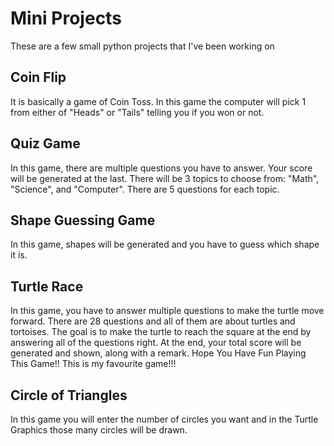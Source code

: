 # Mini Projects

These are a few small python projects that I've been working on

## Coin Flip

It is basically a game of Coin Toss. In this game the computer will pick 1 from either of "Heads" or "Tails" telling you if you won or not.

## Quiz Game

In this game, there are multiple questions you have to answer. Your score will be generated at the last. There will be 3 topics to choose from: "Math", "Science", and "Computer". There are 5 questions for each topic.

## Shape Guessing Game

In this game, shapes will be generated and you have to guess which shape it is.

## Turtle Race

In this game, you have to answer multiple questions to make the turtle move forward. There are 28 questions and all of them are about turtles and tortoises. The goal is to make the turtle to reach the square at the end by answering all of the questions right. At the end, your total score will be generated and shown, along with a remark. Hope You Have Fun Playing This Game!! This is my favourite game!!!

## Circle of Triangles

In this game you will enter the number of circles you want and in the Turtle Graphics those many circles will be drawn.